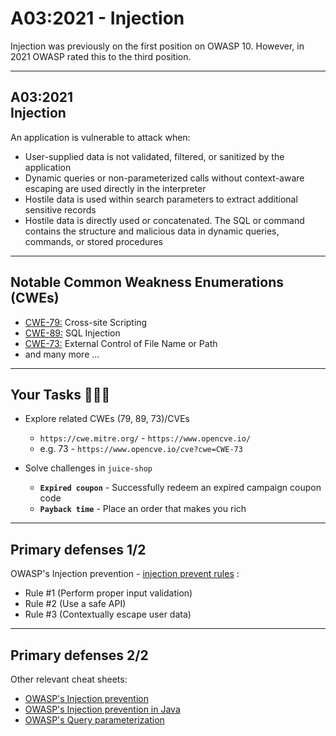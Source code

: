 # A03:2021 - Injection

Injection was previously on the first position on OWASP 10. However, in 2021
OWASP rated this to the third position.

---
## A03:2021<br>Injection

An application is vulnerable to attack when:

- User-supplied data is not validated, filtered, or sanitized by the application<!-- .element: style="font-size:0.8em"-->
- Dynamic queries or non-parameterized calls without context-aware escaping are used directly in the interpreter<!-- .element: style="font-size:0.8em"-->
- Hostile data is used within search parameters to extract additional sensitive records<!-- .element: style="font-size:0.8em"-->
- Hostile data is directly used or concatenated. The SQL or command contains the structure and malicious data in dynamic queries, commands, or stored procedures<!-- .element: style="font-size:0.8em"-->

---
## Notable Common Weakness Enumerations (CWEs)

- [CWE-79:](https://cwe.mitre.org/data/definitions/79.html)
Cross-site Scripting
- [CWE-89:](https://cwe.mitre.org/data/definitions/89.html)
SQL Injection
- [CWE-73:](https://cwe.mitre.org/data/definitions/73.html)
External Control of File Name or Path
- and many more ...

---
## Your Tasks 🧑🏻‍💻

- Explore related CWEs (79, 89, 73)/CVEs
  - `https://cwe.mitre.org/` - `https://www.opencve.io/`<!-- .element: style="font-size:0.8em"-->
  - e.g. 73 - `https://www.opencve.io/cve?cwe=CWE-73`

- Solve challenges in `juice-shop`
  - **`Expired coupon`** - Successfully redeem an expired campaign coupon code
  - **`Payback time`** - Place an order that makes you rich

---
## Primary defenses 1/2

OWASP's Injection prevention - [injection prevent rules](https://cheatsheetseries.owasp.org/cheatsheets/Injection_Prevention_Cheat_Sheet.html#injection-prevention-rules) :

- Rule #1 (Perform proper input validation)
- Rule #2 (Use a safe API)
- Rule #3 (Contextually escape user data)

---
## Primary defenses 2/2

Other relevant cheat sheets:

- [OWASP's Injection prevention](https://cheatsheetseries.owasp.org/cheatsheets/Injection_Prevention_Cheat_Sheet.html)
- [OWASP's Injection prevention in Java](https://cheatsheetseries.owasp.org/cheatsheets/Injection_Prevention_Cheat_Sheet_in_Java.html)
- [OWASP's Query parameterization](https://cheatsheetseries.owasp.org/cheatsheets/Query_Parameterization_Cheat_Sheet.html)
